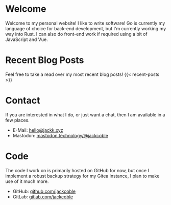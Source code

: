 # Welcome
Welcome to my personal website! I like to write software! Go is currently my language of choice for back-end development, but I'm currently working my way into Rust. I can also do front-end work if required using a bit of JavaScript and Vue.

# Recent Blog Posts
Feel free to take a read over my most recent blog posts!
{{< recent-posts >}}

# Contact
If you are interested in what I do, or just want a chat, then I am available
in a few places.

- E-Mail: [hello@jackk.xyz](mailto:hello@jackk.xyz)
- Mastodon: [mastodon.technology/@jackcoble](https://mastodon.technology/@jackcoble)

# Code
The code I work on is primarily hosted on GitHub for now, but once I implement a robust backup strategy for my Gitea instance, I plan to make use of it much more.

- GitHub: [github.com/jackcoble](https://github.com/jackcoble)
- GitLab: [gitlab.com/jackcoble](https://gitlab.com/jackcoble)